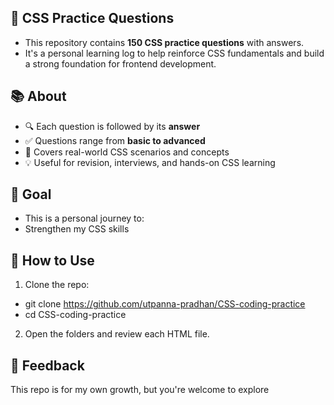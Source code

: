 ## 🧠  CSS Practice Questions
- This repository contains **150 CSS practice questions** with answers. 
- It's a personal learning log to help reinforce CSS fundamentals and build a strong foundation for frontend development.

## 📚 About

- 🔍 Each question is followed by its **answer** 
- ✅ Questions range from **basic to advanced**
- 🧠 Covers real-world CSS scenarios and concepts
- 💡 Useful for revision, interviews, and hands-on CSS learning

## 🧠 Goal
- This is a personal journey to:
- Strengthen my CSS skills

## 🚀 How to Use
1. Clone the repo:
- git clone https://github.com/utpanna-pradhan/CSS-coding-practice
- cd CSS-coding-practice
  
2. Open the folders and review each HTML file.

## 🌟 Feedback
This repo is for my own growth, but you're welcome to explore

